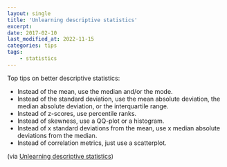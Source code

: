 ```yaml
---
layout: single
title: 'Unlearning descriptive statistics'
excerpt:
date: 2017-02-10
last_modified_at: 2022-11-15
categories: tips
tags:
    - statistics
---
```


Top tips on better descriptive statistics:

-   Instead of the mean, use the median and/or the mode.
-   Instead of the standard deviation, use the mean absolute deviation, the median absolute deviation,
    or the interquartile range.
-   Instead of z-scores, use percentile ranks.
-   Instead of skewness, use a QQ-plot or a histogram.
-   Instead of x standard deviations from the mean, use x median absolute deviations from the median.
-   Instead of correlation metrics, just use a scatterplot.

(via [Unlearning descriptive statistics](http://debrouwere.org/2017/02/01/unlearning-descriptive-statistics/))
